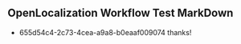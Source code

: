 ## OpenLocalization Workflow Test MarkDown
* 655d54c4-2c73-4cea-a9a8-b0eaaf009074 thanks!

<!--HONumber=Jul16_HO4-->


